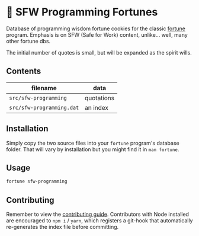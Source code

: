 # 🥠 SFW Programming Fortunes

Database of programming wisdom fortune cookies for the classic [fortune](https://en.wikipedia.org/wiki/Fortune_(Unix)) program. Emphasis is on SFW (Safe for Work) content, unlike… well, many other fortune dbs.

The initial number of quotes is small, but will be expanded as the spirit wills.

## Contents

filename | data
---|---
`src/sfw-programming` | quotations
`src/sfw-programming.dat` | an index

## Installation

Simply copy the two source files into your `fortune` program's database folder. That will vary by installation but you might find it in `man fortune`.

## Usage

```sh
fortune sfw-programming
```

## Contributing

Remember to view the [contributing guide](CONTRIBUTING.md). Contributors with Node installed are encouraged to `npm i` / `yarn`, which registers a git-hook that automatically re-generates the index file before committing.
